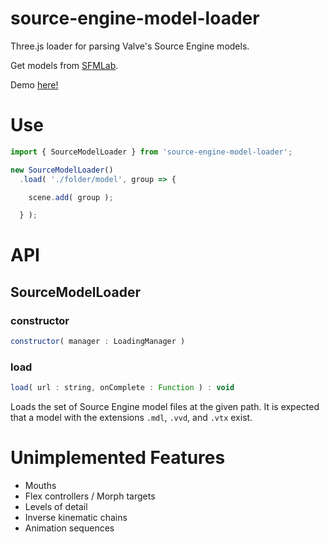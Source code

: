 # source-engine-model-loader

Three.js loader for parsing Valve's Source Engine models.

Get models from [SFMLab](https://SFMLab.com).

Demo [here!](https://gkjohnson.github.io/source-engine-model-loader/dist/index.html)

# Use

```js
import { SourceModelLoader } from 'source-engine-model-loader';

new SourceModelLoader()
  .load( './folder/model', group => {

    scene.add( group );

  } );
```

# API

## SourceModelLoader

### constructor

```js
constructor( manager : LoadingManager )
```

### load

```js
load( url : string, onComplete : Function ) : void
```

Loads the set of Source Engine model files at the given path. It is expected that a model with the extensions `.mdl`, `.vvd`, and `.vtx` exist.

# Unimplemented Features
- Mouths
- Flex controllers / Morph targets
- Levels of detail
- Inverse kinematic chains
- Animation sequences
